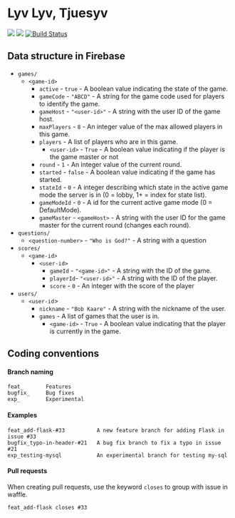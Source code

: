 # Lyv Lyv, Tjuesyv
![](https://img.shields.io/badge/platform-android-green.svg)
![](https://img.shields.io/badge/Min%20SDK-16-green.svg)
[![Build Status](https://travis-ci.org/szeestraten/tdt4240-project.svg?branch=master)](https://travis-ci.org/szeestraten/tdt4240-project)

## Data structure in Firebase

* `games/`
    * `<game-id>`
        * `active` - `true` - A boolean value indicating the state of the game.
        * `gameCode` - `"ABCD"` - A string for the game code used for players to identify the game.
        * `gameHost` - `"<user-id>"` - A string with the user ID of the game host.
        * `maxPlayers` - `8` - An integer value of the max allowed players in this game.
        * `players` - A list of players who are in this game.
            * `<user-id>` - `True` - A boolean value indicating if the player is the game master or not  
        * `round` - `1` - An integer value of the current round.
        * `started` - `false` - A boolean value indicating if the game has started.
        * `stateId` - `0` - A integer describing which state in the active game mode the server is in (0 = lobby, 1+ = index for state list).
        * `gameModeId` - `0` - A id for the current active game mode (0 = DefaultMode).
        * `gameMaster` - `<gameHost>` - A string with the user ID for the game master for the current round (changes each round).
* `questions/`
    * `<question-number>` - `"Who is God?"` - A string with a question 
* `scores/`
    * `<game-id>`
        * `<user-id>`
            * `gameId` - `"<game-id>"` - A string with the ID of the game.
            * `playerId`- `"<user-id>"` - A string with the ID of the player.
            * `score` -  `0` - An integer with the score of the player
* `users/`
    * `<user-id`>
        * `nickname` - `"Bob Kaare"` - A string with the nickname of the user.
        * `games` - A list of games that the user is in.
            * `<game-id>` -  `True` - A boolean value indicating that the player is currently in the game.


## Coding conventions
#### Branch naming
```
feat_       Features
bugfix_     Bug fixes
exp_        Experimental
```

#### Examples
```
feat_add-flask-#33          A new feature branch for adding Flask in issue #33
bugfix_typo-in-header-#21   A bug fix branch to fix a typo in issue #21
exp_testing-mysql           An experimental branch for testing my-sql
```

#### Pull requests
When creating pull requests, use the keyword ```closes``` to group with issue in waffle.
```
feat_add-flask closes #33
```
